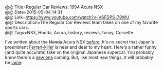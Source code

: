 @@ Title=Regular Car Reviews: 1994 Acura NSX  
@@ Date=2015-05-04 14:31  
@@ Link=https://www.youtube.com/watch?v=V6FDPS-78WU  
@@ Description=The Regular Car Reviews team takes on one of my favorite sports cars.  
@@ Tags=NSX, Honda, Acura, history, reviews, funny, Corvette  

I've written about the <s>Honda</s> Acura NSX [before][theoveranalyzed]. It's no secret that Japan's preeminent [Ferrari-killer][roadandtrack] is near and dear to my heart. Here's a rather funny (and quite accurate) take on the original Japanese supercar. You probably know there's a [new one][theoveranalyzed 2] coming. But, like most new things, it will probably be [lame][motortrend].

[motortrend]: http://www.motortrend.com/roadtests/coupes/1502_2015_chevrolet_corvette_z06_first_test/#__federated=1
[roadandtrack]: http://www.roadandtrack.com/new-cars/first-drives/reviews/a8837/first-drive-1990-acura-nsx/
[theoveranalyzed]: /2015/2/13/the-honda-nsx
[theoveranalyzed 2]: /2015/3/6/honda-nsx-at-geneva-2015